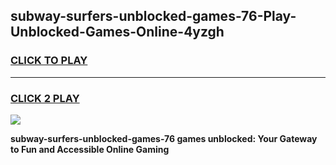 
## subway-surfers-unblocked-games-76-Play-Unblocked-Games-Online-4yzgh
<h3>
<a href="https://premium76.site?title=subway-surfers-unblocked-games-76&ref=25A">CLICK TO PLAY</a></h3>
<hr>

<h3>
<a href="https://premium76.site?title=subway-surfers-unblocked-games-76&ref=25A">CLICK 2 PLAY</a>
  
</h3>

<a href="https://premium76.site?title=subway-surfers-unblocked-games-76&ref=25A"><img src="https://clearcache.store/games.png"></a>


**subway-surfers-unblocked-games-76 games unblocked: Your Gateway to Fun and Accessible Online Gaming**
